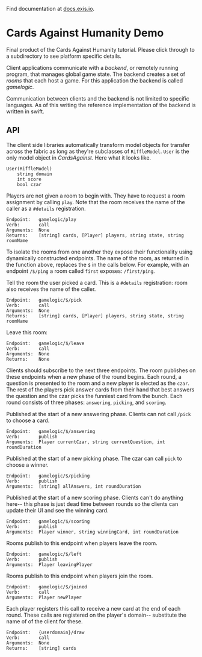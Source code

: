 Find documentation at [docs.exis.io](http://docs.exis.io). 

# Cards Against Humanity Demo

Final product of the Cards Against Humanity tutorial. Please click through to a subdirectory to see platform specific details.  

Client applications communicate with a *backend*, or remotely running program, that manages global game state. The backend creates a set of *rooms* that each host a game. For this application the backend is called *gamelogic*.

Communication between clients and the backend is not limited to specific languages. As of this writing the reference implementation of the backend is written in swift. 

## API

The client side libraries automatically transform model objects for transfer across the fabric as long as they're subclasses of `RiffleModel`. `User` is the only model object in *CardsAgainst*. Here what it looks like. 

```text
User(RiffleModel)
    string domain
    int score
    bool czar
```

Players are not given a room to begin with. They have to request a room  assignment by calling `play`. Note that the room receives the name of the caller as a `#details` registration.

```
Endpoint:   gamelogic/play
Verb:       call
Arguments:  None
Returns:    [string] cards, [Player] players, string state, string roomName
```

To isolate the rooms from one another they expose their functionality using dynamically constructed endpoints. The name of the room, as returned in the function above, replaces the `$` in the calls below. For example, with an endpoint `/$/ping` a room called `first` exposes: `/first/ping`.

Tell the room the user picked a card. This is a `#details` registration: room also receives the name of the caller.

```
Endpoint:   gamelogic/$/pick
Verb:       call
Arguments:  None
Returns:    [string] cards, [Player] players, string state, string roomName
```

Leave this room:

```
Endpoint:   gamelogic/$/leave
Verb:       call
Arguments:  None
Returns:    None
```

Clients should subscribe to the next three endpoints. The room publishes on these endpoints when a new phase of the round begins. Each round, a question is presented to the room and a new player is elected as the `czar`. The rest of the players pick answer cards from their hand that best answers the question and the czar picks the funniest card from the bunch. Each round consists of three phases: `answering`, `picking`, and `scoring`. 

Published at the start of a new answering phase. Clients can not call `/pick` to choose a card. 

```
Endpoint:   gamelogic/$/answering
Verb:       publish
Arguments:  Player currentCzar, string currentQuestion, int roundDuration
```

Published at the start of a new picking phase. The czar can call `pick` to choose a winner. 

```
Endpoint:   gamelogic/$/picking
Verb:       publish
Arguments:  [string] allAnswers, int roundDuration
```

Published at the start of a new scoring phase. Clients can't do anything here-- this phase is just dead time between rounds so the clients can update their UI and see the winning card.

```
Endpoint:   gamelogic/$/scoring
Verb:       publish
Arguments:  Player winner, string winningCard, int roundDuration
```

Rooms publish to this endpoint when players leave the room. 

```
Endpoint:   gamelogic/$/left
Verb:       publish
Arguments:  Player leavingPlayer
```

Rooms publish to this endpoint when players join the room. 

```
Endpoint:   gamelogic/$/joined
Verb:       call
Arguments:  Player newPlayer
```

Each player registers this call to receive a new card at the end of each round. These calls are registered on the player's domain-- substitute the name of of the client for these.

```
Endpoint:   {userdomain}/draw
Verb:       call
Arguments:  None
Returns:    [string] cards
```
